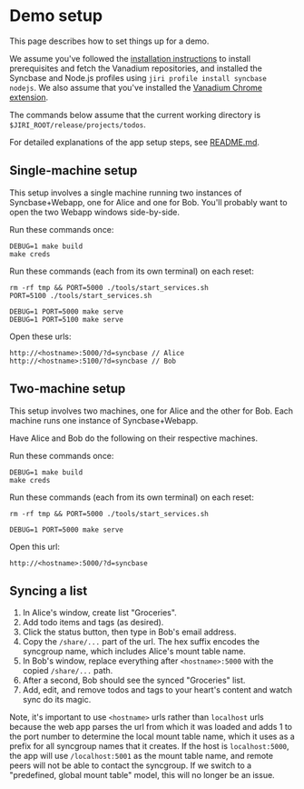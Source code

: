 # Demo setup

This page describes how to set things up for a demo.

We assume you've followed the [installation instructions][install] to install
prerequisites and fetch the Vanadium repositories, and installed the Syncbase
and Node.js profiles using `jiri profile install syncbase nodejs`. We also
assume that you've installed the [Vanadium Chrome extension][crx].

The commands below assume that the current working directory is
`$JIRI_ROOT/release/projects/todos`.

For detailed explanations of the app setup steps, see [README.md](README.md).

## Single-machine setup

This setup involves a single machine running two instances of Syncbase+Webapp,
one for Alice and one for Bob. You'll probably want to open the two Webapp
windows side-by-side.

Run these commands once:

    DEBUG=1 make build
    make creds

Run these commands (each from its own terminal) on each reset:

    rm -rf tmp && PORT=5000 ./tools/start_services.sh
    PORT=5100 ./tools/start_services.sh

    DEBUG=1 PORT=5000 make serve
    DEBUG=1 PORT=5100 make serve

Open these urls:

    http://<hostname>:5000/?d=syncbase // Alice
    http://<hostname>:5100/?d=syncbase // Bob

## Two-machine setup

This setup involves two machines, one for Alice and the other for Bob. Each
machine runs one instance of Syncbase+Webapp.

Have Alice and Bob do the following on their respective machines.

Run these commands once:

    DEBUG=1 make build
    make creds

Run these commands (each from its own terminal) on each reset:

    rm -rf tmp && PORT=5000 ./tools/start_services.sh

    DEBUG=1 PORT=5000 make serve

Open this url:

    http://<hostname>:5000/?d=syncbase

## Syncing a list

1. In Alice's window, create list "Groceries".
2. Add todo items and tags (as desired).
3. Click the status button, then type in Bob's email address.
4. Copy the `/share/...` part of the url. The hex suffix encodes the syncgroup
   name, which includes Alice's mount table name.
5. In Bob's window, replace everything after `<hostname>:5000` with the copied
   `/share/...` path.
5. After a second, Bob should see the synced "Groceries" list.
6. Add, edit, and remove todos and tags to your heart's content and watch sync
   do its magic.

Note, it's important to use `<hostname>` urls rather than `localhost` urls
because the web app parses the url from which it was loaded and adds 1 to the
port number to determine the local mount table name, which it uses as a prefix
for all syncgroup names that it creates. If the host is `localhost:5000`, the
app will use `/localhost:5001` as the mount table name, and remote peers will
not be able to contact the syncgroup. If we switch to a "predefined, global
mount table" model, this will no longer be an issue.

[install]: https://github.com/vanadium/docs/blob/master/installation.md
[crx]: https://github.com/vanadium/docs/blob/master/tools/vanadium-chrome-extension.md
